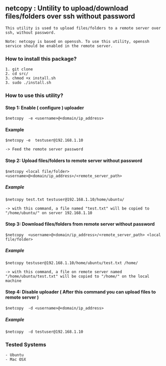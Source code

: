 ## netcopy :  Untility to upload/download files/folders over ssh without password

    This utility is used to upload files/folders to a remote server over ssh, without password.

    Note: netcopy is based on openssh. To use this utility, openssh service should be enabled in the remote server.

### How to install this package?

    1. git clone
    2. cd src/
    3. chmod +x install.sh
    3. sudo ./install.sh

### How to use this utility?

#### Step 1: Enable ( configure ) uploader

    $netcopy  -e <username>@<domain/ip_address>
    
#### Example
    
    $netcopy -e  testuser@192.168.1.10
    
    -> Feed the remote server password 

#### Step 2: Upload files/folders to remote server without password 

    $netcopy <local file/folder>  <username>@<domain/ip_address>/<remote_server_path>
    
##### Example
    
    $netcopy test.txt testuser@192.168.1.10/home/ubuntu/
    
    -> with this command, a file named "test.txt" will be copied to "/home/ubuntu/" on server 192.168.1.10

#### Step 3: Download files/folders from remote server without password 

    $netcopy  <username>@<domain/ip_address>/<remote_server_path> <local file/folder> 
    
##### Example
    
    $netcopy testuser@192.168.1.10/home/ubuntu/test.txt /home/
    
    -> with this command, a file on remote server named "/home/ubuntu/test.txt" will be copied to "/home/" on the local machine


#### Step 4: Disable uploader ( After this command you can upload files to remote server )

    $netcopy  -d <username>@<domain/ip_address>
    
##### Example
    
    $netcopy  -d testuser@192.168.1.10
 

### Tested Systems

    - Ubuntu
    - Mac OSX
